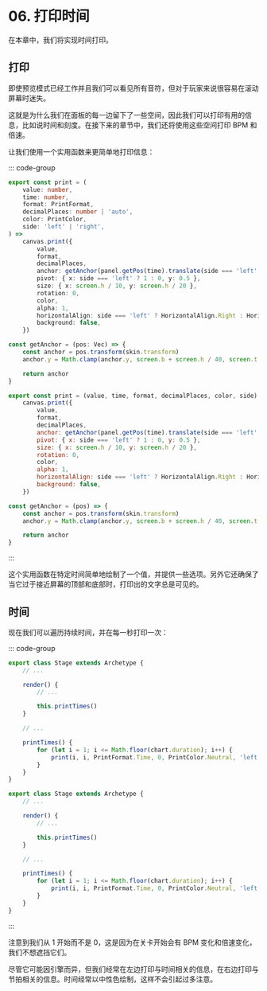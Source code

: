 # 06. 打印时间

在本章中，我们将实现时间打印。

## 打印

即使预览模式已经工作并且我们可以看见所有音符，但对于玩家来说很容易在滚动屏幕时迷失。

这就是为什么我们在面板的每一边留下了一些空间，因此我们可以打印有用的信息，比如说时间和刻度。在接下来的章节中，我们还将使用这些空间打印 BPM 和倍速。

让我们使用一个实用函数来更简单地打印信息：

::: code-group

```TypeScript
export const print = (
    value: number,
    time: number,
    format: PrintFormat,
    decimalPlaces: number | 'auto',
    color: PrintColor,
    side: 'left' | 'right',
) =>
    canvas.print({
        value,
        format,
        decimalPlaces,
        anchor: getAnchor(panel.getPos(time).translate(side === 'left' ? -1.5 : 1.5, 0)),
        pivot: { x: side === 'left' ? 1 : 0, y: 0.5 },
        size: { x: screen.h / 10, y: screen.h / 20 },
        rotation: 0,
        color,
        alpha: 1,
        horizontalAlign: side === 'left' ? HorizontalAlign.Right : HorizontalAlign.Left,
        background: false,
    })

const getAnchor = (pos: Vec) => {
    const anchor = pos.transform(skin.transform)
    anchor.y = Math.clamp(anchor.y, screen.b + screen.h / 40, screen.t - screen.h / 40)

    return anchor
}
```

```JavaScript
export const print = (value, time, format, decimalPlaces, color, side) =>
    canvas.print({
        value,
        format,
        decimalPlaces,
        anchor: getAnchor(panel.getPos(time).translate(side === 'left' ? -1.5 : 1.5, 0)),
        pivot: { x: side === 'left' ? 1 : 0, y: 0.5 },
        size: { x: screen.h / 10, y: screen.h / 20 },
        rotation: 0,
        color,
        alpha: 1,
        horizontalAlign: side === 'left' ? HorizontalAlign.Right : HorizontalAlign.Left,
        background: false,
    })

const getAnchor = (pos) => {
    const anchor = pos.transform(skin.transform)
    anchor.y = Math.clamp(anchor.y, screen.b + screen.h / 40, screen.t - screen.h / 40)

    return anchor
}
```

:::

这个实用函数在特定时间简单地绘制了一个值，并提供一些选项。另外它还确保了当它过于接近屏幕的顶部和底部时，打印出的文字总是可见的。

## 时间

现在我们可以遍历持续时间，并在每一秒打印一次：

::: code-group

```TypeScript
export class Stage extends Archetype {
    // ...

    render() {
        // ...

        this.printTimes()
    }

    // ...

    printTimes() {
        for (let i = 1; i <= Math.floor(chart.duration); i++) {
            print(i, i, PrintFormat.Time, 0, PrintColor.Neutral, 'left')
        }
    }
}
```

```JavaScript
export class Stage extends Archetype {
    // ...

    render() {
        // ...

        this.printTimes()
    }

    // ...

    printTimes() {
        for (let i = 1; i <= Math.floor(chart.duration); i++) {
            print(i, i, PrintFormat.Time, 0, PrintColor.Neutral, 'left')
        }
    }
}
```

:::

注意到我们从 1 开始而不是 0，这是因为在关卡开始会有 BPM 变化和倍速变化，我们不想遮挡它们。

尽管它可能因引擎而异，但我们经常在左边打印与时间相关的信息，在右边打印与节拍相关的信息。时间经常以中性色绘制，这样不会引起过多注意。
